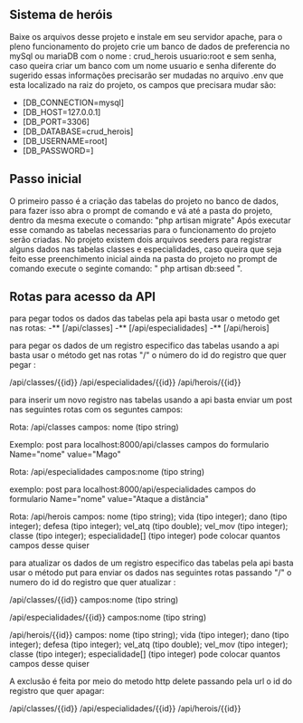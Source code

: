 ## Sistema de heróis 

Baixe os arquivos desse projeto e instale em seu servidor apache, para o pleno funcionamento do projeto crie um banco de dados de preferencia no mySql ou mariaDB com o nome : crud_herois usuario:root e sem senha, caso queira criar um banco com um nome usuario e senha diferente do sugerido essas informações precisarão ser mudadas no arquivo .env que esta localizado na raiz do projeto, os campos que precisara mudar são:

- [DB_CONNECTION=mysql]
- [DB_HOST=127.0.0.1]
- [DB_PORT=3306]
- [DB_DATABASE=crud_herois]
- [DB_USERNAME=root]
- [DB_PASSWORD=]

## Passo inicial

O primeiro passo é a criação das tabelas do projeto no banco de dados, para fazer isso abra o prompt de comando e vá até a pasta do projeto, dentro da mesma execute o comando: "php artisan migrate" Após executar esse comando as tabelas necessarias para o funcionamento do projeto serão criadas. No projeto existem dois arquivos seeders para registrar alguns dados nas tabelas classes e especialidades, caso queira que seja feito esse preenchimento inicial ainda na pasta do projeto no prompt de comando execute o seginte comando: " php artisan db:seed ".

## Rotas para acesso da API

para pegar todos os dados das tabelas pela api basta usar o metodo get nas rotas:
-** [/api/classes]
-** [/api/especialidades]
-** [/api/herois]

para pegar os dados de um registro especifico das tabelas usando a api 
basta usar o método get nas rotas "/" o número do id do registro que quer pegar :

/api/classes/{{id}}
/api/especialidades/{{id}}
/api/herois/{{id}}

para inserir um novo registro nas tabelas usando a api 
basta enviar um post nas seguintes rotas com os seguntes campos:

Rota: /api/classes
campos: nome (tipo string)

Exemplo:
post para localhost:8000/api/classes campos do formulario Name="nome" value="Mago"

Rota: /api/especialidades
campos:nome (tipo string)

exemplo:
post para localhost:8000/api/especialidades campos do formulario Name="nome" value="Ataque a distância"

Rota: /api/herois
campos:
nome (tipo string);
vida (tipo integer);
dano (tipo integer);
defesa (tipo integer);
vel_atq (tipo double);
vel_mov (tipo integer);
classe (tipo integer);
especialidade[] (tipo integer) pode colocar quantos campos desse quiser

para atualizar os dados de um registro especifico das tabelas pela api 
basta usar o método put para enviar os dados nas seguintes rotas passando "/" o numero do id do registro que quer atualizar :

/api/classes/{{id}}
campos:nome (tipo string)

/api/especialidades/{{id}}
campos:nome (tipo string)

/api/herois/{{id}}
campos:
nome (tipo string);
vida (tipo integer);
dano (tipo integer);
defesa (tipo integer);
vel_atq (tipo double);
vel_mov (tipo integer);
classe (tipo integer);
especialidade[] (tipo integer) pode colocar quantos campos desse quiser

A exclusão é feita por meio do metodo http delete passando pela url o id do registro que quer apagar:

/api/classes/{{id}}
/api/especialidades/{{id}}
/api/herois/{{id}}
